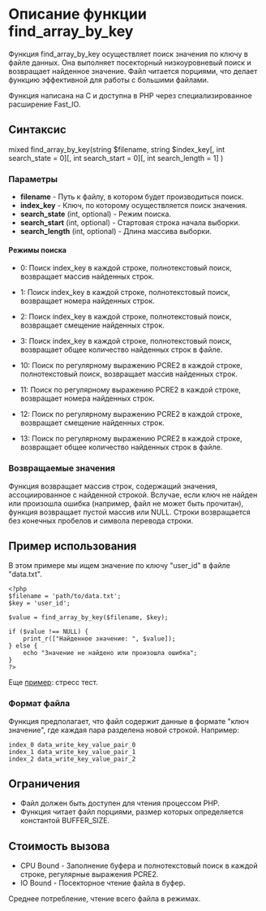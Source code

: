 # Описание функции find_array_by_key

Функция find_array_by_key осуществляет поиск значения по ключу в файле данных. 
Она выполняет посекторный низкоуровневый поиск и возвращает найденное значение. 
Файл читается порциями, что делает функцию эффективной для работы с большими файлами. 

Функция написана на C и доступна в PHP через специализированное расширение Fast_IO.

## Синтаксис

mixed find_array_by_key(string $filename, string $index_key[, int search_state = 0][, int search_start = 0][, int search_length = 1] )


### Параметры

- **filename** - Путь к файлу, в котором будет производиться поиск.
- **index_key** - Ключ, по которому осуществляется поиск значения.
- **search_state** (int, optional) - Режим поиска.
- **search_start** (int, optional) - Стартовая строка начала выборки.
- **search_length** (int, optional) - Длина массива выборки.


#### Режимы поиска


- 0: Поиск index_key в каждой строке, полнотекстовый поиск, возвращает массив найденных строк.
- 1: Поиск index_key в каждой строке, полнотекстовый поиск, возвращает номера найденных строк.
- 2: Поиск index_key в каждой строке, полнотекстовый поиск, возвращает смещение найденных строк.
- 3: Поиск index_key в каждой строке, полнотекстовый поиск, возвращает общее количество найденных строк в файле.

- 10: Поиск по регулярному выражению PCRE2 в каждой строке, полнотекстовый поиск, возвращает массив найденных строк.
- 11: Поиск по регулярному выражению PCRE2 в каждой строке, возвращает номера найденных строк.
- 12: Поиск по регулярному выражению PCRE2 в каждой строке, возвращает смещение найденных строк.
- 13: Поиск по регулярному выражению PCRE2 в каждой строке, возвращает общее количество найденных строк в файле.


### Возвращаемые значения

Функция возвращает массив строк, содержащий значения, ассоциированное с найденной строкой.
Вслучае, если ключ не найден или произошла ошибка (например, файл не может быть прочитан), функция возвращает пустой массив или NULL.
Строки возвращается без конечных пробелов и символа перевода строки.

## Пример использования

В этом примере мы ищем значение по ключу "user_id" в файле "data.txt".
```
<?php
$filename = 'path/to/data.txt';
$key = 'user_id';

$value = find_array_by_key($filename, $key);

if ($value !== NULL) {
    print_r(["Найденное значение: ", $value]);
} else {
    echo "Значение не найдено или произошла ошибка";
}
?>
```

Еще [пример](/test/test.php): стресс тест.

### Формат файла

Функция предполагает, что файл содержит данные в формате "ключ значение", где каждая пара разделена новой строкой. Например:

```
index_0 data_write_key_value_pair_0
index_1 data_write_key_value_pair_1
index_2 data_write_key_value_pair_2
```


## Ограничения

- Файл должен быть доступен для чтения процессом PHP.
- Функция читает файл порциями, размер которых определяется константой BUFFER_SIZE.

## Стоимость вызова

- CPU Bound - Заполнение буфера и полнотекстовый поиск в каждой строке, регулярные выражения PCRE2.
- IO Bound - Посекторное чтение файла в буфер.

Среднее потребление, чтение всего файла в режимах.
